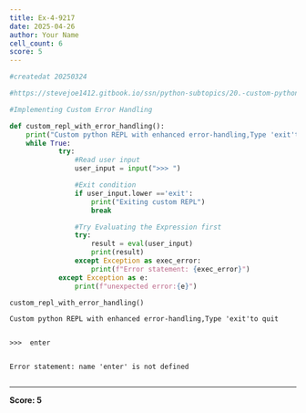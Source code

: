 ```yaml
---
title: Ex-4-9217
date: 2025-04-26
author: Your Name
cell_count: 6
score: 5
---
```


```python
#createdat 20250324
```


```python
#https://stevejoe1412.gitbook.io/ssn/python-subtopics/20.-custom-python-repl
```


```python
#Implementing Custom Error Handling
```


```python
def custom_repl_with_error_handling():
    print("Custom python REPL with enhanced error-handling,Type 'exit'to quit")
    while True:
            try:
                #Read user input
                user_input = input(">>> ")

                #Exit condition 
                if user_input.lower =='exit':
                    print("Exiting custom REPL")
                    break

                #Try Evaluating the Expression first
                try:
                    result = eval(user_input)
                    print(result)
                except Exception as exec_error:
                    print(f"Error statement: {exec_error}")
            except Exception as e:
                print(f"unexpected error:{e}")
```


```python
custom_repl_with_error_handling()
```

    Custom python REPL with enhanced error-handling,Type 'exit'to quit


    >>>  enter


    Error statement: name 'enter' is not defined



```python

```


---
**Score: 5**